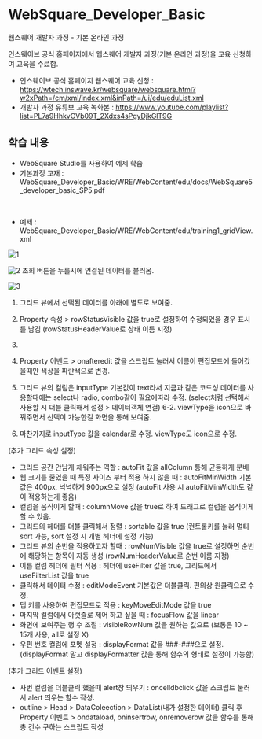 # WebSquare_Developer_Basic
웹스퀘어 개발자 과정  - 기본 온라인 과정

인스웨이브 공식 홈페이지에서 웹스퀘어 개발자 과정(기본 온라인 과정)을 교육 신청하여 교육을 수료함.
  
- 인스웨이브 공식 홈페이지 웹스퀘어 교육 신청 : https://wtech.inswave.kr/websquare/websquare.html?w2xPath=/cm/xml/index.xml&inPath=/ui/edu/eduList.xml
- 개발자 과정 유튜브 교육 녹화본 : https://www.youtube.com/playlist?list=PL7a9HhkvOVb09T_2Xdxs4sPgyDjkGlT9G
  
## 학습 내용
- WebSquare Studio를 사용하여 예제 학습
- 기본과정 교재 : WebSquare_Developer_Basic/WRE/WebContent/edu/docs/WebSquare5_developer_basic_SP5.pdf

<br>

- 예제 : WebSquare_Developer_Basic/WRE/WebContent/edu/training1_gridView.xml

![1](https://github.com/user-attachments/assets/be4ff109-137a-4178-abcc-8511fa7b297c)

![2](https://github.com/user-attachments/assets/895dfbeb-9879-4ecb-b44c-b410d10d0bc8)
조회 버튼을 누를시에 연결된 데이터를 불러옴.

![3](https://github.com/user-attachments/assets/4deda87a-2e67-41c0-975f-fdb18a8da114)
1. 그리드 뷰에서 선택된 데이터를 아래에 별도로 보여줌.
2. Property 속성 > rowStatusVisible 값을 true로 설정하여 수정되었을 경우 표시를 남김 (rowStatusHeaderValue로 상태 이름 지정)
3. 

5. Property 이벤트 > onafteredit 값을 스크립트 눌러서 이름이 편집모드에 들어갔을때만 색상을 파란색으로 변경.
6. 그리드 뷰의 컬럼은 inputType 기본값이 text라서 지금과 같은 코드성 데이터를 사용할때에는 select나 radio, combo같이 필요에따라 수정. (select처럼 선택해서 사용할 시 더블 클릭해서 설정 > 데이터객체 연결)
6-2. viewType을 icon으로 바꿔주면서 선택이 가능한걸 화면을 통해 보여줌.
7. 마찬가지로 inputType 값을 calendar로 수정. viewType도 icon으로 수정.


(추가 그리드 속성 설정) 
- 그리드 공간 안남게 채워주는 역할 : autoFit 값을 allColumn 통해 균등하게 분배
- 웹 크기를 줄였을 때 특정 사이즈 부터 적용 하지 않을 때 : autoFitMinWidth 기본값은 400px, 넉넉하게 900px으로 설정 (autoFit 사용 시 autoFitMinWidth도 같이 적용하는게 좋음)
- 컬럼을 움직이게 할때 : columnMove 값을 true로 하여 드래그로 컬럼을 움직이게 할 수 있음.
- 그리드의 헤더를 더블 클릭해서 정렬 : sortable 값을 true (컨트롤키를 눌러 멀티sort 가능, sort 설정 시 개별 헤더에 설정 가능)
- 그리드 뷰의 순번을 적용하고자 할때 : rowNumVisible 값을 true로 설정하면 순번에 해당하는 항목이 자동 생성 (rowNumHeaderValue로 순번 이름 지정)
- 이름 컬럼 헤더에 필터 적용 : 헤더에 useFilter 값을 true, 그리드에서 useFilterList 값을 true
- 클릭해서 데이터 수정 : editModeEvent 기본값은 더블클릭. 편의상 원클릭으로 수정.
- 탭 키를 사용하여 편집모드로 적용 : keyMoveEditMode 값을 true
- 마지막 컬럼에서 아랫줄로 제어 하고 싶을 때 : focusFlow 값을 linear
- 화면에 보여주는 행 수 조절 : visibleRowNum 값을 원하는 값으로 (보통은 10 ~ 15개 사용, all로 설정 X)
- 우편 번호 컬럼에 포멧 설정 : displayFormat 값을 ###-###으로 설정. (displayFormat 말고 displayFormatter 값을 통해 함수의 형태로 설정이 가능함)

(추가 그리드 이벤트 설정) 
- 사번 컬럼을 더블클릭 했을때 alert창 띄우기 : oncelldbclick 값을 스크립트 눌러서 alert 띄우는 함수 작성.
- outline > Head > DataColeection > DataList(내가 설정한 데이터) 클릭 후 Property 이벤트 > ondataload, oninsertrow, onremoverow 값을 함수를 통해 총 건수 구하는 스크립트 작성








